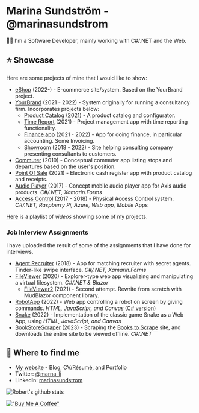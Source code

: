# Marina Sundström - @marinasundstrom

👩‍🦰 I'm a Software Developer, mainly working with C#/.NET and the Web.

## ⭐ Showcase
Here are some projects of mine that I would like to show:

* [eShop](https://github.com/marinasundstrom/eShop) (2022-) - E-commerce site/system. Based on the YourBrand project.
* [YourBrand](https://github.com/marinasundstrom/YourBrand) (2021 - 2022) - System originally for running a consultancy firm. Incorporates projects below:
  * [Product Catalog](https://github.com/marinasundstrom/product-catalog) (2021) - A product catalog and configurator.
  * [Time Report](https://github.com/marinasundstrom/TimeReport) (2021) - Project management app with time reporting functionality.
  * [Finance app](https://github.com/marinasundstrom/finance-app) (2021 - 2022) - App for doing finance, in particular accounting. Some Invoicing.
  * [Showroom](https://github.com/marinasundstrom/showroom) (2018 - 2022) -  Site helping consulting company presenting consultants to customers.
* [Commuter](https://github.com/marinasundstrom/commuter) (2019) - Conceptual commuter app listing stops and departures based on the user's position.
* [Point Of Sale](https://github.com/marinasundstrom/PointOfSale) (2021) - Electronic cash register app with product catalog and receipts.
* [Audio Player](https://github.com/marinasundstrom/AudioPlayer-18) (2017) - Concept mobile audio player app for Axis audio products. _C#/.NET, Xamarin.Forms_
* [Access Control](https://github.com/marinasundstrom/AccessControl) (2017 - 2018) - Physical Access Control system. _C#/.NET, Raspberry Pi, Azure, Web app, Mobile_ Apps 

[Here](https://www.youtube.com/playlist?list=PLLBU--06ftFqPiAwkg3VKa2fIEhNu7J4L) is a playlist of *videos* showing some of my projects. 

### Job Interview Assignments
I have uploaded the result of some of the assignments that I have done for interviews.

* [Agent Recruiter](https://github.com/marinasundstrom/agent-recruiter) (2018) - App for matching recruiter with secret agents. Tinder-like swipe interface. _C#/.NET, Xamarin.Forms_
* [FileViewer](https://github.com/marinasundstrom/FileViewer) (2020) - Explorer-type web app visualizing and manipulating a virtual filesystem. _C#/.NET & Blazor_
  * [FileViewer2](https://github.com/marinasundstrom/FileViewer2) (2021) - Second attempt. Rewrite from scratch with MudBlazor component library.
* [RobotApp](https://github.com/marinasundstrom/RobotApp2) (2022) - Web app controlling a robot on screen by giving commands. _HTML, JavaScript, and Canvas_ ([C# version](https://github.com/marinasundstrom/RobotApp))
* [Snake](https://github.com/marinasundstrom/snake) (2022) - Implementation of the classic game Snake as a Web App, using _HTML, JavaScript, and Canvas_
* [BookStoreScraper](https://github.com/marinasundstrom/BookStoreScraper) (2023) - Scraping the [Books to Scrape](http://books.toscrape.com/) site, and downloads the entire site to be viewed offline. _C#/.NET_

## 🔗 Where to find me
- [My website](https://www.sundstrom.dev/) - Blog, CV/Résumé, and Portfolio
- Twitter: [@marna_li](https://twitter.com/marna_li)
- LinkedIn: [marinasundstrom](https://www.linkedin.com/in/marinasundstrom/)

![Robert's github stats](https://github-readme-stats.vercel.app/api/?username=marinasundstrom&show_icons=true&title_color=fff&icon_color=79ff97&text_color=9f9f9f&bg_color=151515)

[!["Buy Me A Coffee"](https://www.buymeacoffee.com/assets/img/custom_images/orange_img.png)](https://www.buymeacoffee.com/marna.li)
